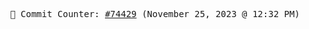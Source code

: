 <p align="center">
    <samp>
        📮 Commit Counter: <a href="https://github.com/Javascript-void0/Javascript-void0/commits/main">#74429</a> (November 25, 2023 @ 12:32 PM)
    </samp>
</p>